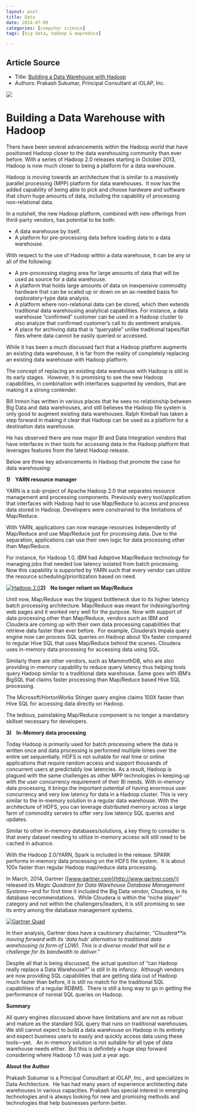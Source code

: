 ```yaml
---
layout: post
title: Data
date: 2014-07-09
categories: [computer science]
tags: [big data, hadoop & mapreduce]

---
```




## Article Source
* Title: [Building a Data Warehouse with Hadoop](http://www.iolap.com/blog/building-a-data-warehouse-with-hadoop/)
* Authors: Prakash Sukumar, Principal Consultant at iOLAP, Inc.

[![](http://sungsoo.github.com/images/datawarehousehadoop.png)](http://sungsoo.github.com/images/datawarehousehadoop.png)



# Building a Data Warehouse with Hadoop 

There
have been several advancements within the Hadoop world that have
positioned Hadoop closer to the data warehousing community than ever
before. With a series of Hadoop 2.0 releases starting in October 2013,
Hadoop is now much closer to being a platform for a data warehouse.

Hadoop is moving towards an architecture that is similar to a massively
parallel processing (MPP) platform for data warehouses.  It now has the
added capability of being able to pick and choose hardware and software
that churn huge amounts of data, including the capability of processing
non-relational data.

In a nutshell, the new Hadoop platform, combined with new offerings from
third-party vendors, has potential to be both:

-   A data warehouse by itself.
-   A platform for pre-processing data before loading data to a data
    warehouse.

With respect to the use of Hadoop within a data warehouse, it can be any
or all of the following:

-   A pre-processing staging area for large amounts of data that will be
    used as source for a data warehouse.
-   A platform that holds large amounts of data on inexpensive commodity
    hardware that can be scaled up or down on an as-needed basis for
    exploratory-type data analysis.
-   A platform where non-relational data can be stored, which then
    extends traditional data warehousing analytical capabilities. For
    instance, a data warehouse “confirmed” customer can be used in a
    Hadoop cluster to also analyze that confirmed customer’s call to do
    sentiment analysis.
-   A place for archiving data that is “queryable” unlike traditional
    tapes/flat files where data cannot be easily queried or accessed.

While it has been a much discussed fact that a Hadoop platform augments
an existing data warehouse, it is far from the reality of completely
replacing an existing data warehouse with Hadoop platform.

The concept of replacing an existing data warehouse with Hadoop is still
in its early stages.  However, it is promising to see the new Hadoop
capabilities, in combination with interfaces supported by vendors, that
are making it a strong contender.

Bill Inmon has written in various places that he sees no relationship
between Big Data and data warehouses, and still believes the Hadoop file
system is only good to augment existing data warehouses. Ralph Kimball
has taken a step forward in making it clear that Hadoop can be used as a
platform for a destination data warehouse.

He has observed there are now major BI and Data Integration vendors that
have interfaces in their tools for accessing data in the Hadoop platform
that leverages features from the latest Hadoop release.

Below are three key advancements in Hadoop that promote the case for
data warehousing:

**1)    YARN resource manager**

YARN is a sub-project of Apache Hadoop 2.0 that separates resource
management and processing components. Previously every tool/application
that interfaces with Hadoop had to use Map/Reduce to access and process
data stored in Hadoop. Developers were constrained to the limitations of
Map/Reduce.

With YARN, applications can now manage resources independently of
Map/Reduce and use Map/Reduce just for processing data. Due to the
separation, applications can use their own logic for data processing
other than Map/Reduce.

For instance, for Hadoop 1.0, IBM had Adaptive Map/Reduce technology for
managing jobs that needed low latency isolated from batch processing.
Now this capability is supported by YARN such that every vendor can
utilize the resource scheduling/prioritization based on need.

[![Hadoop
2.0](http://www.iolap.com/blog/wp-content/uploads/2014/04/Hadoop-2.0-300x125.png)](http://www.iolap.com/blog/wp-content/uploads/2014/04/Hadoop-2.0.png)**2)   
No longer reliant on Map/Reduce**

Until now, Map/Reduce was the biggest bottleneck due to its higher
latency batch processing architecture. Map/Reduce was meant for
indexing/sorting web pages and it worked very well for the purpose. Now
with support of data processing other than Map/Reduce, vendors such as
IBM and Cloudera are coming up with their own data processing
capabilities that retrieve data faster than ever before.  For example,
Cloudera’s Impala query engine now can process SQL queries on Hadoop
about 10x faster compared to regular Hive SQL that uses Map/Reduce
behind the scenes. Cloudera uses in-memory data processing for accessing
data using SQL.

Similarly there are other vendors, such as MammothDB, who are also
providing in-memory capability to reduce query latency thus helping
tools query Hadoop similar to a traditional data warehouse. Same goes
with IBM’s BigSQL that claims faster processing than Map/Reduce based
Hive SQL processing.

The Microsoft/HortonWorks Stinger query engine claims 100X faster than
Hive SQL for accessing data directly on Hadoop.

The tedious, painstaking Map/Reduce component is no longer a mandatory
skillset necessary for developers.

**3)    In-Memory data processing**

Today Hadoop is primarily used for batch processing where the data is
written once and data processing is performed multiple times over the
entire set sequentially. HDFS is not suitable for real time or online
applications that require random access and support thousands of
concurrent users at predictably low latencies. As a result, Hadoop is
plagued with the same challenges as other MPP technologies in keeping up
with the user concurrency requirement of their BI needs. With in-memory
data processing, it brings the important potential of having enormous
user concurrency and very low latency for data in a Hadoop cluster. This
is very similar to the in-memory solution in a regular data warehouse.
With the architecture of HDFS, you can leverage distributed memory
across a large farm of commodity servers to offer very low latency SQL
queries and updates.

Similar to other in-memory databases/solutions, a key thing to consider
is that every dataset needing to utilize in-memory access will still
need to be cached in advance.

With the Hadoop 2.0/YARN, Spark is included in the release. SPARK
performs in-memory data processing on the HDFS file system.  It is about
100x faster than regular Hadoop map/reduce data processing.

In March, 2014, Gartner ([www.gartner.com](http://www.gartner.com/))
released its *Magic Quadrant for Data Warehouse Database Management
Systems*—and for first time it included the Big Data vendor, Cloudera,
in its database recommendations.  While Cloudera is within the “niche
player” category and not within the challengers/leaders, it is still
promising to see its entry among the database management systems.

[![Gartner
Quad](http://www.iolap.com/blog/wp-content/uploads/2014/04/Gartner-Quad-300x300.png)](http://www.iolap.com/blog/wp-content/uploads/2014/04/Gartner-Quad.png)

In their analysis, Gartner does have a cautionary disclaimer,
*“Cloudera**is moving forward with its ‘data hub’ alternative to
traditional data warehousing (a form of LDW). This is a diverse model
that will be a challenge for its bandwidth to deliver.”*

Despite all that is being discussed, the actual question of “can Hadoop
really replace a Data Warehouse?” is still in its infancy.  Although
vendors are now providing SQL capabilities that are getting data out of
Hadoop much faster than before, it is still no match for the traditional
SQL capabilities of a regular RDBMS.  There is still a long way to go in
getting the performance of normal SQL queries on Hadoop.

**Summary**

All query engines discussed above have limitations and are not as robust
and mature as the standard SQL query that runs on traditional
warehouses. We still cannot expect to build a data warehouse on Hadoop
in its entirety and expect business users to easily and quickly access
data using these tools—yet.   An in-memory solution is not suitable for
all type of data warehouse needs either.  But this is definitely a huge
step forward considering where Hadoop 1.0 was just a year ago.

**About the Author**

Prakash Sukumar is a Principal Consultant at iOLAP, Inc., and
specializes in Data Architecture.  He has had many years of experience
architecting data warehouses in various capacities. Prakash has special
interest in emerging technologies and is always looking for new and
promising methods and technologies that help businesses perform better.


